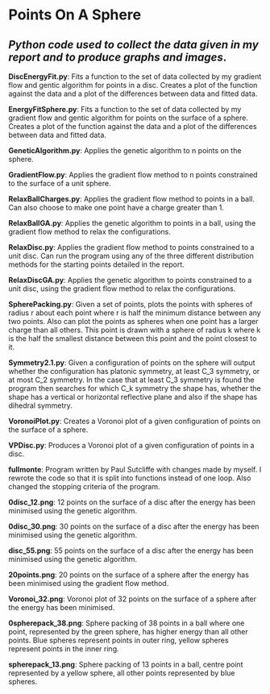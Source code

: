 # Points On A Sphere
## *Python code used to collect the data given in my report and to produce graphs and images*.


**DiscEnergyFit.py**: Fits a function to the set of data collected by my gradient flow and gentic algorithm for points in a disc. 
Creates a plot of the function against the data and a plot of the differences between data and fitted data.

**EnergyFitSphere.py**: Fits a function to the set of data collected by my gradient flow and gentic algorithm for points on the surface of a sphere. Creates a plot of the function against the data and a plot of the differences between data and fitted data.

**GeneticAlgorithm.py**: Applies the genetic algorithm to n points on the sphere. 

**GradientFlow.py**: Applies the gradient flow method to n points constrained to  the surface of a unit sphere.

**RelaxBallCharges.py**: Applies the gradient flow method to points in a ball. Can also choose to make one point have a charge greater than 1.

**RelaxBallGA.py**: Applies the genetic algorithm to points in a ball, using the gradient flow method to relax the configurations.

**RelaxDisc.py**: Applies the gradient flow method to points constrained to a unit disc. Can run the program using any of the three different
distribution methods for the starting points detailed in the report.

**RelaxDiscGA.py**: Applies the genetic algorithm to points constrained to a unit disc, using the gradient flow method to relax the configurations.

**SpherePacking.py**: Given a set of points, plots the points with spheres of radius r about each point where r is half the minimum distance between any two points. Also can plot the points as spheres when one point has a larger charge than all others. This point is drawn with a sphere of radius k where k is the half the smallest distance between this point and the point closest to it.

**Symmetry2.1.py**: Given a configuration of points on the sphere will output whether the configuration has platonic symmetry, at least C_3 symmetry, or at most C_2 symmetry. In the case that at least C_3 symmetry is found the program then searches for which C_k symmetry the shape has, whether the shape has a vertical or horizontal reflective plane and also if the shape has dihedral symmetry.

**VoronoiPlot.py**: Creates a Voronoi plot of a given configuration of points on the surface of a sphere.

**VPDisc.py**: Produces a Voronoi plot of a given configuration of points in a disc.

**fullmonte**: Program written by Paul Sutcliffe with changes made by myself. I rewrote the code so that it is split into functions instead of one loop. Also changed the stopping criteria of the program.

**0disc_12.png**: 12 points on the surface of a disc after the energy has been minimised using the genetic algorithm.

**0disc_30.png**: 30 points on the surface of a disc after the energy has been minimised using the genetic algorithm.

**disc_55.png**: 55 points on the surface of a disc after the energy has been minimised using the genetic algorithm.

**20points.png**: 20 points on the surface of a sphere after the energy has been minimised using the gradient flow method.

**Voronoi_32.png**: Voronoi plot of 32 points on the surface of a sphere after the energy has been minimised.

**0spherepack_38.png**: Sphere packing of 38 points in a ball where one point, represented by the green sphere, has higher energy than all other points. Blue spheres represent points in outer ring, yellow spheres represent points in the inner ring.

**spherepack_13.png**: Sphere packing of 13 points in a ball, centre point represented by a yellow sphere, all other points represented by blue spheres.


